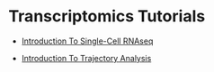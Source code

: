 # Transcriptomics Tutorials

- [Introduction To Single-Cell RNAseq](https://best-tufts.github.io/intro_to_single_cell_rnaseq/00_introduction)

- [Introduction To Trajectory Analysis](https://best-tufts.github.io/intro_to_trajectory_analysis/trajectoryAnalysis/00_background/)
